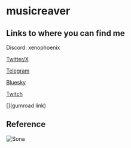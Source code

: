# musicreaver
## Links to where you can find me
Discord: xenophoenix

[Twitter/X](https://www.google.com/url?sa=t&rct=j&q=&esrc=s&source=web&cd=&ved=2ahUKEwjMhu_f7-CFAxUytoQIHa-nBwQQFnoECBYQAQ&url=https%3A%2F%2Ftwitter.com%2FXEN0PH0ENIX&usg=AOvVaw11d-jg5HBC-K2Pkuxv_4kK&opi=89978449)

[Telegram](https://t.me/musicreaver)

[Bluesky](https://bsky.app/profile/xenophoenix.bsky.social)

[Twitch](https://www.twitch.tv/phoenixreaver)

[](gumroad link)

## Reference
![Sona](https://github.com/musicreaver/musicreaver.github.io/assets/135992992/7ba3bb5b-32ea-43fb-8b00-e04397d29df5)
